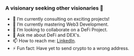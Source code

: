 ### A visionary seeking other visionaries 👀



- 🔭 I’m currently consulting on exciting projects! 
- 🌱 I’m currently mastering Web3 Development.
- 👯 I’m looking to collaborate on a DeFi Project.
- 💬 Ask me about DeFi and DEX's.
- 📫 How to reach me: [LinkedIn](https://www.linkedin.com/in/hakeem-whitmore/).
- ⚡ Fun fact: Have yet to send crypto to a wrong address.
 
